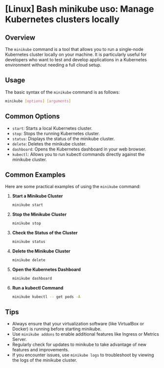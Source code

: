 # [Linux] Bash minikube uso: Manage Kubernetes clusters locally

## Overview
The `minikube` command is a tool that allows you to run a single-node Kubernetes cluster locally on your machine. It is particularly useful for developers who want to test and develop applications in a Kubernetes environment without needing a full cloud setup.

## Usage
The basic syntax of the `minikube` command is as follows:

```bash
minikube [options] [arguments]
```

## Common Options
- `start`: Starts a local Kubernetes cluster.
- `stop`: Stops the running Kubernetes cluster.
- `status`: Displays the status of the minikube cluster.
- `delete`: Deletes the minikube cluster.
- `dashboard`: Opens the Kubernetes dashboard in your web browser.
- `kubectl`: Allows you to run kubectl commands directly against the minikube cluster.

## Common Examples
Here are some practical examples of using the `minikube` command:

1. **Start a Minikube Cluster**
   ```bash
   minikube start
   ```

2. **Stop the Minikube Cluster**
   ```bash
   minikube stop
   ```

3. **Check the Status of the Cluster**
   ```bash
   minikube status
   ```

4. **Delete the Minikube Cluster**
   ```bash
   minikube delete
   ```

5. **Open the Kubernetes Dashboard**
   ```bash
   minikube dashboard
   ```

6. **Run a kubectl Command**
   ```bash
   minikube kubectl -- get pods -A
   ```

## Tips
- Always ensure that your virtualization software (like VirtualBox or Docker) is running before starting minikube.
- Use `minikube addons` to enable additional features like Ingress or Metrics Server.
- Regularly check for updates to minikube to take advantage of new features and improvements.
- If you encounter issues, use `minikube logs` to troubleshoot by viewing the logs of the minikube cluster.